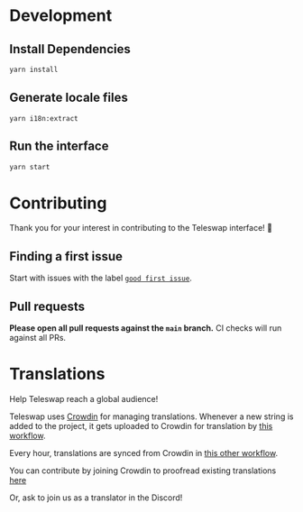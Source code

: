 # Development

## Install Dependencies

```bash
yarn install
```

## Generate locale files

```
yarn i18n:extract
```

## Run the interface

```bash
yarn start
```

# Contributing

Thank you for your interest in contributing to the Teleswap interface! 🦄

## Finding a first issue

Start with issues with the label
[`good first issue`](https://github.com/Teleswap/uniswap-interface/issues?q=is%3Aopen+is%3Aissue+label%3A%22good+first+issue%22).

## Pull requests

**Please open all pull requests against the `main` branch.**
CI checks will run against all PRs.

# Translations

Help Teleswap reach a global audience!

Teleswap uses [Crowdin](https://crowdin.com/project/uniswap-interface)
for managing translations. Whenever a new string is added to the project,
it gets uploaded to Crowdin for translation by [this workflow](./.github/workflows/crowdin.yaml).

Every hour, translations are synced from Crowdin in [this other workflow](./.github/workflows/crowdin-sync.yaml).

You can contribute by joining Crowdin to proofread existing translations [here](https://crowdin.com/project/uniswap-interface/invite?d=93i5n413q403t4g473p443o4c3t2g3s21343u2c3n403l4b3v2735353i4g4k4l4g453j4g4o4j4e4k4b323l4a3h463s4g453q443m4e3t2b303s2a35353l403o443v293e303k4g4n4r4g483i4g4r4j4e4o473i5n4a3t463t4o4)

Or, ask to join us as a translator in the Discord!
